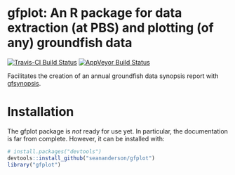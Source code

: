 # gfplot: An R package for data extraction (at PBS) and plotting (of any) groundfish data

[![Travis-CI Build Status](https://travis-ci.org/seananderson/gfplot.svg?branch=master)](https://travis-ci.org/seananderson/gfplot)
[![AppVeyor Build Status](https://ci.appveyor.com/api/projects/status/github//seananderson/gfplot/?branch=master&svg=true)](https://ci.appveyor.com/project/seananderson/gfplots)

Facilitates the creation of an annual groundfish data synopsis report with [gfsynopsis](https://github.com/seananderson/gfsynopsis).

# Installation

The gfplot package is *not* ready for use yet. In particular, the documentation is far from complete. However, it can be installed with:

```r
# install.packages("devtools")
devtools::install_github("seananderson/gfplot")
library("gfplot")
```
